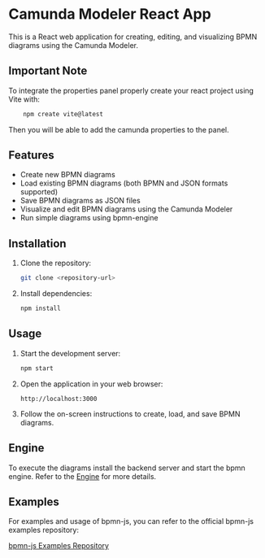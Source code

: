 # Camunda Modeler React App

This is a React web application for creating, editing, and visualizing BPMN diagrams using the Camunda Modeler.

## Important Note 
To integrate the properties panel properly create your react project using Vite with:

```bash
    npm create vite@latest
 ```
Then you will be able to add the camunda properties to the panel.

## Features

- Create new BPMN diagrams
- Load existing BPMN diagrams (both BPMN and JSON formats supported)
- Save BPMN diagrams as JSON files
- Visualize and edit BPMN diagrams using the Camunda Modeler
- Run simple diagrams using bpmn-engine

## Installation

1. Clone the repository:

    ```bash
    git clone <repository-url>
    ```

2. Install dependencies:

    ```bash
    npm install
    ```

## Usage

1. Start the development server:

    ```bash
    npm start
    ```

2. Open the application in your web browser:

    ```
    http://localhost:3000
    ```

3. Follow the on-screen instructions to create, load, and save BPMN diagrams.

## Engine 
To execute the diagrams install the backend server and start the bpmn engine.
Refer to the [Engine](https://github.com/JohnOuzounis/engine) for more details.

## Examples

For examples and usage of bpmn-js, you can refer to the official bpmn-js examples repository:

[bpmn-js Examples Repository](https://github.com/bpmn-io/bpmn-js-examples/tree/main)
